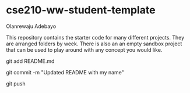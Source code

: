 # cse210-ww-student-template
Olanrewaju Adebayo

This repository contains the starter code for many different projects. They are arranged folders by week. There is also an an empty sandbox project that can be used to play around with any concept you would like.

git add README.md

git commit -m "Updated README with my name"

git push
